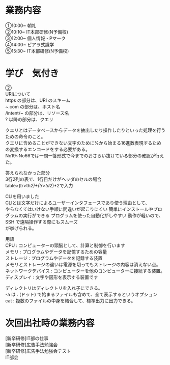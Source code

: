 # 業務内容
①10:00~ 朝礼  
②10:10~ IT本部研修(N予備校)  
③12:00~ 個人情報・Pマーク  
④14:00~ ピアラ式識学  
⑤15:30~ IT本部研修(N予備校)  

# 学び　気付き
②  
URIについて  
https の部分は、URI のスキーム  
~.com の部分は、ホスト名  
/intent/~ の部分は、リソース名  
? 以降の部分は、クエリ  

クエリとはデータベースからデータを抽出したり操作したりといった処理を行うための命令のこと。    
クエリに含めることができない文字のために%から始まる16進数表現するための変換するエンコードをする必要がある。  
No19~No66では一問一答形式で今までのおさらい抜けている部分の確認が行えた。  

答えられなかった部分  
3行2列の表で、1行目だけがヘッダのセルの場合  
table>(tr>th*2)+(tr>td*2)*2で入力  


CLIを用いました  
CLIとは文字だけによるユーザーインタフェースであり使う理由として、  
やらなくてはいけない手順に間違いが起こりにくい
簡単にインストールやプログラムの実行ができる
プログラムを使った自動化がしやすい
動作が軽いので、SSH で遠隔操作する際にもスムーズ  
が挙げられる。　　

用語  
CPU : コンピューターの頭脳として、計算と制御を行います  
メモリ : プログラムやデータを記憶するための容量  
ストレージ : プログラムやデータを記録する装置  
メモリとストレージの違いは電源を切ってもストレージの内容は消えない点。  
ネットワークデバイス : コンピューターを他のコンピューターに接続する装置。  
ディスプレイ : 文字や図形を表示する装置です  


ディレクトリはディレクトリを入れ子にできる。  
-a は . (ドット) で始まるファイルも含めて、全て表示するというオプション  
cat   : 複数のファイルの中身を結合して、標準出力に出力できる。  

# 次回出社時の業務内容
[新卒研修]IT部の仕事  
[新卒研修]広告手法勉強会    
[新卒研修]広告手法勉強会テスト  
IT部会  
  


